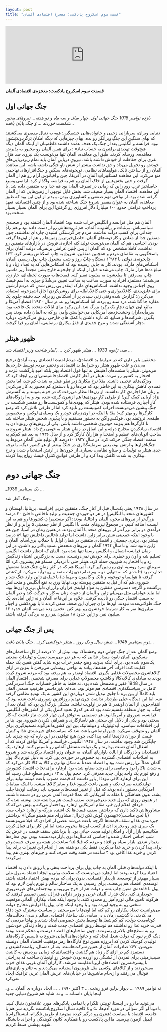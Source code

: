 ```yaml
---
layout: post
title: "قسمت سوم اسکروج پادکست: معجزهٔ اقتصادی آلمان"
---
```


<iframe sandbox="allow-same-origin allow-scripts allow-top-navigation allow-popups allow-forms" scrolling="no" width="100%" height="185" frameborder="0" src="https://embed.radiopublic.com/e?if=scrooge-podcast-Wka3nl&ge=s1!9c741672b5a8889f2f2ead39789cda58c700d23c"></iframe>


**قسمت سوم اسکروج پادکست: معجزه‌ی اقتصادی آلمان** 

## جنگ جهانی اول

_یازده نوامبر 1918 جنگ جهانی اول.
چهار سال و سه ماه و دو هفته...
نیروهای محور شکست خوردند ...
وَ جنگ پایان یافت..._

دنیایی ویران، سربازانی زخمی و خانواده‌هایی خشمگین؛ همه به دنبال مقصری می‌گشتند که بهایِ سنگینِ این جنگِ ویرانگر رو بده. بهایِ چیزهایی که دیگه امکانِ بَرگَردوندَنِشون نبود. فرانسه و انگلیس بعد از جنگ یک هدف عمده داشتند:«اطمینان از اینکه آلمان دیگه هیچ‌وقت تهدیدی براشون به حساب نیاد» : برای همین آلمان رو مجبور به پذیرش معاهده‌ی وِرسای کردند. طبق این معاهده، آلمان تنها می‌تونست یک نیروی صد هزار نفری برای حفاظت از خودش داشته باشه، نیرویِ دریاییِ آلمان باید تمام زیردریایی‌هایِ خودش رو تحویل می‌داد و حق نداشت بیشتر از شش ناوِ جنگی داشته باشه. این معاهده آلمان رو از ساختن تانک، هواپیماهای نظامی، توپخونه‌های سنگین و جنگ‌افزارهای تهاجمی منع می‌کرد.
این معاهده مُستَعْمِراتِ آلمان در آفریقا، چین و اقیانوس آرام رو هم از آلمان گرفت و حتی بخش‌هایی از خاک آلمان رو هم به فرانسه واگذار کرد. اراضی وسیعِ حاصلخیزِ غربِ رودِ راین که زمانی در تصرف آلمان بود هم جدا و به متفقین داده شد.
با این معاهده، اقتصاد آلمان بسیار ضعیف شد. بخش قابل توجهی از زمین‌هایی که از آلمان گرفته شده بود، از نواحی مهم صنعتی و کشاورزی بودن، و بدتر از اون این بود که طبق معاهده، آلمان به عنوانِ مقصرِ شروعِ جنگ شناخته شده بود و از چِنین اقتصادی، تعهدِ پرداختِ غرامتی حدودِ ۶۰۰ میلیاردْ دلارِ امروزی رو گرفتن! این برای آلمان بسیار بسیار سخت بود.

آلمان هم مثل فرانسه و انگلیس خراب شده بود؛ اقتصاد آلمان آشفته بود و صحنه‌یِ سیاسی‌اش، بی‌ثبات و پرآشوب.
آلمان، هم ثروت‌هاش رو از دست داده بود و هم راهِ چندانی برایِ کسب درآمد نداشت. مردم جز گرسنگی کشیدن چاره‌ای نداشتند، چون متفقین جدا از معادن و کارخونه‌های آلمان، حاصل‌خیزترین زمین‌ها رو هم از اون‌ها گرفته بودن. اجناسی هم که آلمان می‌تونست تولید کنه اجازه‌ی فروش در بازارهای متفقین رو نداشت. کاملا مشخص بود که آلمان از پس چُنین غرامتی برنمی‌آد.
دولت آلمان برای پاسخگویی به تقاضای مردم و همچنین متفقین، شروع به چاپِ اسکناسِ بیشتر کرد. ۱۳۳ چاپخونه‌ی دولتی با ۱٬۷۸۳ دستگاهِ چاپْ روز و شب مشغولِ چاپِ پولِ رسمیِ آلمان، اسکناس‌هایِ مارک، بودند. کار به جایی رسیده بود که اسکناس‌هایی که به تعداد زیاد و با مبلغ ده‌ها هزار مارک چاپ می‌شدند قبل از اینکه از چاپخونه خارج بشن مجدداً زیر ماشین چاپ می‌رفتن تا مبلغشون به میلیون تغییر کنه. قیمت‌ها به صورت لحظه‌ای، جار زده می‌شدند؛ دستمزد افراد به صورت ساعت به ساعت تعیین می‌شُدْ وَ چیزی به اسمِ قیمتْ روی اجناس وجود نداشت.
اسکناس‌هایِ مارک اینقدر بی‌ارزش شدن که مردم ازشون برای عایق‌بندی، کاغذْدیواری و حتی کاغذْباطله برای روشن‌کردنِ اجاقِ آشپزخونه استفاده می‌کردن؛ گزارش شده وقتی زنی سبدی پر از اسکناس رو برای چند دقیقه جلویِ یک مغازه جا گذاشته، دزد سبد رو برده، اما اسکناس‌ها رو نه.
در سال ۱۹۳۰ اقتصادِ آمریکا و به‌تَبَعِ اون جهان دچارِ یک رکودِ بزرگ شد. این رکود برای ایالات متحده یک فاجعه بود. سرمایه‌دارانِ وحشت‌زده‌یِ آمریکایی می‌خواستن وامی رو که به آلمان داده بودند پس بگیرن. شرکت‌ها و صنایع، که تازه داشتن با کمکِ های خارجی رونق می‌گرفتن، دوباره دچار آشفتگی شدند و موج جدیدی از فقرُ بیکاریُ نارضایتی، آلمان رو فرا گرفت.
 


## ظهور هیتلر

_سی ژانویه 1933 ...
هیتلر ظهور کرد ...
یالمار شاخت وزیر اقتصاد شد ..._

محققین باور دارن که در شرایطِ بدِ اقتصادیْ، مردمْ امنیتِ اقتصادی رو به آزادیْ ترجیح می‌دن و علت ظهور هیتلر رو شرایط بد اقتصادی و تحقیر مردم توسط خارجی‌ها می‌دونن. هیتلر با مشت‌های آهنینش نه تنها قول اقتصاد بهتر بلکه امیدِ بازگشت عزت و افتخار به کشور رو می‌ده. هیتلر در آغاز کارش اقتصادِ فاشیستی‌ای رو ایجاد کرد که ویژگی‌های عجیبی داشت. مثلا نرخ بیکاریْ زیرِ نظرِ هیتلر به شدت کم شد، اما بخشِ عمده‌یِ کاهشِ بیکاری به این خاطر بود که مردها رو با دستمزدِ کم مجبور به کار می‌کردن و زنان همْ اجازه‌یِ کار نداشتند. از زن‌ها انتظار می‌رفت که در خونه بمونند و به گسترش نژاد آریایی کمک کنن! از طرفی کارِ یهودی‌ها هم ازشون گرفته شده بود و به اردوگاه‌های کار اجباری فرستاده شده بودن. هیتلر که یهودی‌ها و کمونیست‌ها رو مقصرِ شکست در جنگِ پیشین می‌دونست احزاب کمونیست رو نابود کرد اما از طرفی تلاش کرد که وضع کارگرها رو بهتر کنه؛ مثلا با اینکه در اون زمان خودرو یک وسیله‌ی لوکس و مخصوص طبقه‌ی ثروتمند بود، فولکس‌واگن به دستور مستقیم و با پیگیریِ شخص هیتلر ساخته شد تا کارگرها هم بتونند خودروی شخصی داشته باشن.
یکی از روش‌هایِ رونق‌دادن به اقتصاد، زیادکردنِ مخارجِ دولته و این اتفاق در زمانِ هیتلر به خوبی رخ داد. هیتلر شروع به ساختِ اتوبان‌هایِ عظیم و استخدامِ هزارانْ کارگرْ کرد و از سالِ ۱۹۳۶ به بعد هم کم‌کم به سمت اقتصاد جنگی حرکت کرد. در سال ۱۹۳۷    ۱۰‌درصد کلِ تولیدِ ملی آلمان مربوط به جنگ‌افزارها و ارتش بود، یعنی سرمایه‌گذاری در جنگْ بیشتر از هر کشور دیگه. با توجهِ جدیِ هیتلر به تولیدات و صنایع نظامی، بسیاری از جَوون‌ها در ارتش استخدام شدن و نرخ بیکاری به شدت کاهش پیدا کرد و از طرفی قوانینِ کنترلِ قیمتْ رواج پیدا کردند.

# جنگ جهانی دوم

_یک سپتامبر 1939 …

جنگ آغاز شد…_

در سال ۱۹۳۸ یعنی یک‌سال قبل از آغازِ جنگ، متفقین غربی (فرانسه، بریتانیا، لهستان و کشورهای متحد با انگلیس) در هر دو حوزه‌یِ جمعیت و تولیدِ ناخالصِ داخلیْ ۳۰ درصد بزرگ‌تر از نیروهای محور، آلمان و ایتالیا، بودند؛ اگر مستعمراتِ کشورها رو هم به این لیست اضافه کنیم، در مجموعْ نیروهایِ متحد با انگلیس از نظر جمعیتی ۵ برابر و از نظر درآمدی دو برابر بزرگ‌تر از نیروهای متحد با آلمان بودند. در همین زمان در آسیا، چین هم با وجود اینکه جمعیتی شش برابر ژاپن داشت اما تولید ناخالص داخلیش تنها ۸۹ درصد بیشتر بود.
برتریِ جمعیتی و اقتصادیِ متفقین در همان اوایل با حملاتِ برق‌آسایِ آلمان و ژاپن نابود شد، وَ تا سالِ ۱۹۴۲ آلمان و نیروهای متحدش دستِ بالاتر رو داشتن. در این زمان فرانسه اشغال، و انگلیس رسما تنها شده بود. آلمان که انتظار داشت انگلیس تسلیم شه و اون رو خطری برای خودش نمی‌دونست، دست به بزرگترین اشتباه زندگیش زد و با افتخار به شوروی حمله کرد. هیتلر حتی تا نزدیکی مسکو هم پیشروی کرد امّا سرمایِ سردِ روسیه اون رو زمین‌گیر کرد.
آمریکا هم که در اکثرِ زمانِ جنگ فقط مشغولِ تجارت بود (تا حدی که به تنهایی دو سومِ تمام تجهیزات متفقین رو تولید می‌کرد، از کشتی گرفته تا هواپیما و توپخونه و تانک و کامیون و مهمات) با حمله‌ی ژاپن وارد جنگ شد و شوروی هم که از قبل به متفقین پیوسته بود.
نهایتا ورق به نفع انگلیس و متحدانش برگشت و اگرچه دسترسیِ متفقین به موادِ اولیه‌ی فراوان و ارزان دلیلِ برتریِ اون‌ها بود، اما نباید عواملی مثل بی‌میلیِ ژاپن و آلمان از دعوت زنان به کار و حرکتِ کُند و دیرِ آلمان به سمتِ اقتصادِ جنگی رو نادیده گرفت. علاوه بر این‌ها نه آلمان و نه ژاپن آماده‌ی یک جنگ طولانی‌مدت نبودند. اون‌ها برای جبران این ضعف سعی کردند تا با بهره‌کشی و اجبار میلیون‌ها نفر به کار شرایط خودشون رو بهتر کنن. تخمین زده می‌شه آلمان حدود ۱۲ میلیون نفر، و ژاپن حدود ۱۸ میلیون نفر رو به بردگی گرفته باشند.

## پس از جنگ جهانی

_دومِ سپتامبرِ 1945...
شش سال و یک روز...
هیتلر خودکشی کرد...
جنگ پایان یافت..._

وضع آلمان بعد از جنگِ جهانیِ دوم وحشتناک بود. بیش از ۲۰ درصد از کلِ ساختمان‌های مسکونیِ آلمان نابود، مقدار غذایی که به هر نفر می‌رسید نصفْ و تولیداتِ صنعتی یک‌سوم شده بود. برایِ اینکه بدونید وضع چقدر خراب بوده شاید گفتن همین یک جمله کفایت کنه: افراد، آخر هفته‌ها، پیاده به نواحی روستایی می‌رفتن تا بتونن در ازای کالاهاشون محصولات غذایی بگیرن. اقتصاد اونقدر به هم‌ ریخته بود که مردم شروع کرده بودند به مبادله‌یِ کالابه‌کالا و کاشتِ محصولاتِ غذایی برای مصرفِ شخصی.
اقتصادِ آلمان در سال 1948 فقیر و مضمحل‌ شده بود، نه فقط به خاطر خسارات جنگ! سردرگمی کامل در سیاستگذاری اقتصادی هم موثر بود.
عده‌ای باور داشتن ظرفیتِ صنعتیِ آلمان باید کاملاً از بین بره تا جلوی تبدیل شدن دوباره‌یِ این کشور به یک تهدیدِ نظامی گرفته شه. اما این دیدگاه خیلی طرفدار نداشت چون تهدیدِ روزافزونِ شوروی باعث شده بود که انتقام‌جویی از آلمان اونقدر ها هم در اولویت نباشه. مشکلِ بزرگ این بود که آلمان بعد از جنگ، به چهار منطقه تقسیم شده بود که هر کدومْ تحتِ کنترلِ یکی از کشورهای انگلیس، فرانسه، شوروی و آمریکا بود. هر تصمیمی به توافقِ این چهار قدرت نیاز داشت که کار سختی بود و یکی از دلایل این سختی هم ناسازگاری و همراهی نکردن شوروی بود. بنا بر این اختلافات سیاسی، ایدئولوژیک و دیپلماتیک بین این کشورها هرگونه تصمیم‌گیری برای آلمان رو متوقف می‌کرد. چنین اوضاعی باعث شد که سیاست‌های جیره‌بندی غذا و کنترل قیمت‌ از دوران نازی‌ها ادامه پیدا کنه، چون هیچ توافقی در این باره که چه چیزی باید جایگزین شه وجود نداشت. در سال ۱۹۴۸ انگلیس، فرانسه و آمریکا توافق کردند که از اشغال آلمان دست بردارند و یک دولت مستقل آلمانی رو تاسیس کنند. ارهارد، یک اقتصاددان و بازرگان از ایالت باواریایِ آلمان، به عنوان وزیر اقتصاد برگزیده شد و شروع به اصلاحات اقتصادی گسترده، به خصوص در حوزه‌ی پول کرد. به دلیل تورم بالا، پول آلمان عملاً بی‌ارزش شده بود و اقتصاد عمدتاً به شکل تهاتری و کالا به کالا کار می‌کرد که به شدت ناکارا بود و مانعی برای رشد صنایع شده بود.
ارهارد برای نجات اقتصاد کشورش و رفع تورم یک واحد پولی جدید معرفی کرد. حجم پول به ۹۳ درصدِ سطحِ قبلی رسید اما این برای ارهارد کافی نبود؛ ا, باور داشت که قیمت مصوب باعث میشه تولید برای تولیدکننده صرف نکنه و همین باعث کمبود غذا و سایر کالاها میشه. با اینکه مقامات آمریکایی دستور داده بودند که قبل از تغییر قیمت‌های مصوب باید رضایت اون‌ها جلب بشه، بدون هماهنگی با مقامات آمریکایی که عملا قدرت آلمان غربی رو در دست داشتند، در همون روزی که پول جدید معرفی شد، سقف قیمت هم برداشته شد.
نوشته شده که فردای اعلام این خبر، مقام آمریکاییِ ارهارد رو احضار می‌کنه و بهش می‌گه که مشاورهاش تاکید دارن که برداشتن سقف قیمت‌ها یک اشتباه بزرگه و ارهارد جواب میده {با لحن مناسب}:«بهشون گوش نکن ژنرال؛ مشاورای منم همینو میگن!»
برداشتن جیره‌بندی غذا و سقف قیمت‌ها اگرچه باعث می‌شد بعضی از افرادی که قبلا می‌تونستند یک سری چیز رو بخرند الان از کسب اون‌ها محروم بشند اما این کار برای فعال کردن مکانیسم بازار آزاد و امکان تولید مجدد حیاتی بود. با برداشتن سقف قیمت در عرض یک شب اجناس احتکار شده و اجناسی که سال‌ها توی بازار دیده‌نشده بودن توی مغازه‌ها پدیدار شدن. بازار سیاه ور افتاد و مردم که قبلا ۹.۵ ساعت در هفته رو صرف جست‌وجو برای پیدا کردن و خرید غذا می‌کردن فقط یکی دو هفته بعد از انجام این تغییرات برای پیدا کردن و خرید غذا کافی بود ۴ ساعت در هفته وقت صرف کنند و چیزهای بهتری هم پیدا می‌کردند.

با اینکه دولت‌های قبلی آلمان به چاپ پول برای پرداخت بدهی‌ و یا رونق دادن به اقتصاد اعتیاد پیدا کرده بودند اما ارهارد می‌دونست که سلامت پولی و ایجاد اعتماد به پول ملی بسیار مهم‌تر از توسعه‌ی ناپایدار اقتصادیه. بدون پولی که مردم بهش اعتماد داشته باشند توسعه‌ی اقتصاد هم بی‌معنیه.
برای رسیدن به یک ساختار سالم و تورم پایین لازم بود که پول با قاعده‌ی معین چاپ بشه و دولت هم از خرج بی‌رویه و بودجه‌دادن‌های غیرضروری خودداری کنه. بانک فدرال آلمان غربی و وزیر دارائی فدرال، شفر، تصمیم گرفتند که هرگونه تامین مالی تورم‌آمیز رو محدود کنند. با وجود اینکه تعداد بیکاران آلمانی موقعیت سختی رو به وجود اورده بود و با وجود اینکه چاپ پول یا افزایش مخارج دولت می‌توانست تعداد بیکاران رو کم کنه اما اون‌ها با سرسختی از سیاست مشترک خود دفاع می‌کردند. با گذشت زمان و در سایه‌ی یک ساختار اقتصادی سالم و بدون دخالت‌های کوتاه‌مدت دولت، کم کم شغل‌ها توسط بخش خصوصی ایجاد شدند و نهایتا مردمی که قدرت خرید غذا رو نداشتند هم توسط رونق اقتصادی جذب شدند و رفاه زندگی خودشون رو به سطح‌های بالاتری رسوندند. چون ساختارهای اقتصاد درست و محکم شده بودند دیگه لازم نبود که دولت شغل ایجاد کنه و خانواده‌های آلمانی شروع به تاسیس کارگاه‌های تولیدی کوچیک کردن که امروزه همین نوع کارگاه‌ها رمز موفقیت اقتصاد آلمان دونسته می‌شن. ۶۷٪ صادرات آلمان از همین شرکت‌هاست. بعد از ده‌سال، ریاضت‌کشیدن و دستمزد کم در ازای کار زیاد هم گذشت و اقتصادی که زمانی مردمش به کاشت سیب‌زمینی برای نمردن از گشنگی رو اورده بودن خودش رو اونچنان ساخت که به‌راحتی با پیشرفته‌ترین اقتصادهای اروپا مقایسه می‌شد. کارگران آلمان غربی غذای خوب می‌خوردند و از کالاهای لوکسی مثل تلویزیون استفاده می‌کردند و به تئاتر و بازی‌های فوتبال می‌رفتند و ازدحام ماشین‌ها در خیابان‌های عریض آلمان غربی ترافیک ایجاد می‌کرد.

_نه نوامبر ۱۹۸۹ …
دیوار برلین فرو ریخت …
 ۳ اکتبر ۱۹۹۰ … _
اتحاد دوباره ی آلمان….
و اینجا پایان داستانه ...
و نه، شاید هم شروع دنیایی جدید

می‌تونید ما رو در اینستا، توییتر، تلگرام یا تمامی پادگیرهای مورد علاقه‌تون دنبال کنید. کافیه دنبال اسکروج‌پادکست بگردید سر هم با s و c، با دوتا او
اگر سوالی در مورد آدم‌ها، جامعه، اقتصاد یا سیاست ذهنتون رو درگیر کرده میتونید از طریق تلگرام، اینستاگرام یا ایمیل اَزَمون بپرسید. ما این پادکست رو با همکاری کانون گویندگی و اجرای دانشگاه شهید بهشتی ضبط کردیم.


